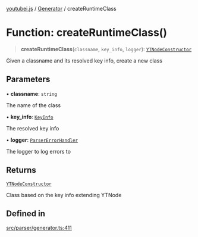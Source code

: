 [youtubei.js](../../../README.md) / [Generator](../README.md) / createRuntimeClass

# Function: createRuntimeClass()

> **createRuntimeClass**(`classname`, `key_info`, `logger`): [`YTNodeConstructor`](../../Helpers/interfaces/YTNodeConstructor.md)

Given a classname and its resolved key info, create a new class

## Parameters

• **classname**: `string`

The name of the class

• **key\_info**: [`KeyInfo`](../type-aliases/KeyInfo.md)

The resolved key info

• **logger**: [`ParserErrorHandler`](../../Parser/type-aliases/ParserErrorHandler.md)

The logger to log errors to

## Returns

[`YTNodeConstructor`](../../Helpers/interfaces/YTNodeConstructor.md)

Class based on the key info extending YTNode

## Defined in

[src/parser/generator.ts:411](https://github.com/LuanRT/YouTube.js/blob/4ae0cc5c523a2080e68d6c0c1437c78fe318ea30/src/parser/generator.ts#L411)
